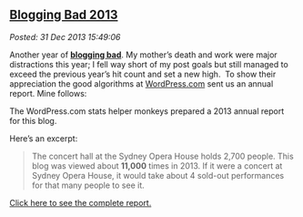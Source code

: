 
[Blogging
Bad 2013](http://bakerjd99.wordpress.com/2013/12/31/blogging-bad-2013/)
---------------------------------------------------------------------------------

*Posted: 31 Dec 2013 15:49:06*

Another year of [**blogging
bad**](http://www.buzzfeed.com/regajha/21-things-youre-sick-of-hearing-if-you-dont-watc).
My mother’s death and work were major distractions this year; I fell way
short of my post goals but still managed to exceed the previous year’s
hit count and set a new high.  To show their appreciation the good
algorithms at [WordPress.com](http://wordpress.com/) sent us an annual
report. Mine follows:

The WordPress.com stats helper monkeys prepared a 2013 annual report for
this blog.

Here’s an excerpt:

> The concert hall at the Sydney Opera House holds 2,700 people. This
> blog was viewed about **11,000** times in 2013. If it were a concert
> at Sydney Opera House, it would take about 4 sold-out performances for
> that many people to see it.

[Click here to see the complete
report.](http://bakerjd99.wordpress.com/2013/annual-report/)
